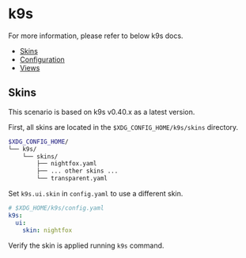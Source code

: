 # k9s

For more information, please refer to below k9s docs.

- [Skins](https://k9scli.io/topics/skins/)  
- [Configuration](https://k9scli.io/topics/config/)
- [Views](https://k9scli.io/topics/columns/)

## Skins

This scenario is based on k9s v0.40.x as a latest version.

First, all skins are located in the `$XDG_CONFIG_HOME/k9s/skins` directory.

```bash
$XDG_CONFIG_HOME/
└── k9s/
    └── skins/
        ├── nightfox.yaml
        ├── ... other skins ...
        └── transparent.yaml
```

Set `k9s.ui.skin` in `config.yaml` to use a different skin.

```yaml
# $XDG_HOME/k9s/config.yaml
k9s:
  ui:
    skin: nightfox
```

Verify the skin is applied running `k9s` command.